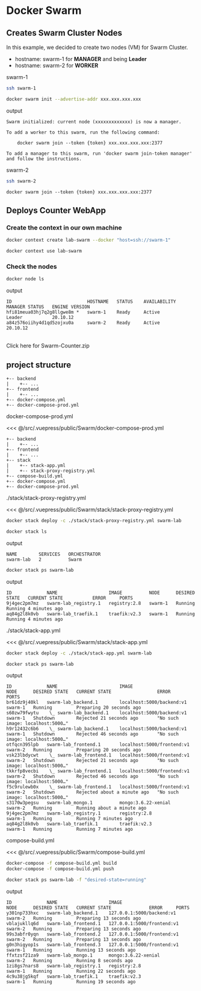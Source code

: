 # Docker Swarm

## Creates Swarm Cluster Nodes

In this example, we decided to create two nodes (VM) for Swarm Cluster. 

- hostname: swarm-1 for **MANAGER** and being **Leader**
- hostname: swarm-2 for **WORKER**


swarm-1

```sh
ssh swarm-1
```

```sh
docker swarm init --advertise-addr xxx.xxx.xxx.xxx
```
output
```{5}
Swarm initialized: current node (xxxxxxxxxxxxx) is now a manager.

To add a worker to this swarm, run the following command:

    docker swarm join --token {token} xxx.xxx.xxx.xxx:2377

To add a manager to this swarm, run 'docker swarm join-token manager' and follow the instructions.
```

swarm-2

```sh
ssh swarm-2
```
```
docker swarm join --token {token} xxx.xxx.xxx.xxx:2377
```



## Deploys Counter WebApp

### Create the context in our own machine

```sh
docker context create lab-swarm --docker "host=ssh://swarm-1"
```

```sh
docker context use lab-swarm
```

### Check the nodes

```sh
docker node ls
```
output
```
ID                            HOSTNAME   STATUS    AVAILABILITY   MANAGER STATUS   ENGINE VERSION
hfi81meua03hj7q2g8llgwe8m *   swarm-1    Ready     Active         Leader           20.10.12
a84z576oiihy4d1qd5zojxu0a     swarm-2    Ready     Active                          20.10.12
```

<br>
<StaticLink :href="$withBase('/Swarm-Counter.zip')"> Click here for Swarm-Counter.zip</StaticLink>

## project structure

```
+-- backend
|    +-- ...
+-- frontend
|    +-- ...
+-- docker-compose.yml
+-- docker-compose-prod.yml
```

docker-compose-prod.yml

<<< @/src/.vuepress/public/Swarm/docker-compose-prod.yml

```{5-8}
+-- backend
|    +-- ...
+-- frontend
|    +-- ...
+-- stack
|    +-- stack-app.yml
|    +-- stack-proxy-registry.yml
+-- compose-build.yml
+-- docker-compose.yml
+-- docker-compose-prod.yml
```

./stack/stack-proxy-registry.yml

<<< @/src/.vuepress/public/Swarm/stack/stack-proxy-registry.yml

```sh
docker stack deploy -c ./stack/stack-proxy-registry.yml swarm-lab
```

```sh
docker stack ls
```
output
```
NAME        SERVICES   ORCHESTRATOR
swarm-lab   2          Swarm
```

```sh
docker stack ps swarm-lab
```
output
```
ID             NAME                   IMAGE          NODE      DESIRED STATE   CURRENT STATE           ERROR     PORTS
9j4gec2pm7mz   swarm-lab_registry.1   registry:2.8   swarm-1   Running         Running 4 minutes ago             
aq84g2l8k0vb   swarm-lab_traefik.1    traefik:v2.3   swarm-1   Running         Running 4 minutes ago   
```

./stack/stack-app.yml

<<< @/src/.vuepress/public/Swarm/stack/stack-app.yml

```sh
docker stack deploy -c ./stack/stack-app.yml swarm-lab
```

```sh
docker stack ps swarm-lab
```
output
```
ID             NAME                       IMAGE                        NODE      DESIRED STATE   CURRENT STATE                 ERROR                              PORTS
br61dz9j40kl   swarm-lab_backend.1        localhost:5000/backend:v1    swarm-1   Running         Preparing 20 seconds ago
s60zw79fwytu    \_ swarm-lab_backend.1    localhost:5000/backend:v1    swarm-1   Shutdown        Rejected 21 seconds ago       "No such image: localhost:5000…"
h9r12432c6b6    \_ swarm-lab_backend.1    localhost:5000/backend:v1    swarm-1   Shutdown        Rejected 46 seconds ago       "No such image: localhost:5000…"
otfqcn395lpb   swarm-lab_frontend.1       localhost:5000/frontend:v1   swarm-2   Running         Preparing 20 seconds ago
vsk23lbdycwt    \_ swarm-lab_frontend.1   localhost:5000/frontend:v1   swarm-2   Shutdown        Rejected 21 seconds ago       "No such image: localhost:5000…"
tkkrfp8vecbi    \_ swarm-lab_frontend.1   localhost:5000/frontend:v1   swarm-2   Shutdown        Rejected 46 seconds ago       "No such image: localhost:5000…"
f5c9rulewb0x    \_ swarm-lab_frontend.1   localhost:5000/frontend:v1   swarm-2   Shutdown        Rejected about a minute ago   "No such image: localhost:5000…"
s3170w3pegsu   swarm-lab_mongo.1          mongo:3.6.22-xenial          swarm-2   Running         Running about a minute ago
9j4gec2pm7mz   swarm-lab_registry.1       registry:2.8                 swarm-1   Running         Running 7 minutes ago
aq84g2l8k0vb   swarm-lab_traefik.1        traefik:v2.3                 swarm-1   Running         Running 7 minutes ago
```

compose-build.yml

<<< @/src/.vuepress/public/Swarm/compose-build.yml

```sh
docker-compose -f compose-build.yml build
docker-compose -f compose-build.yml push
```

```sh
docker stack ps swarm-lab -f "desired-state=running"
```
output
```
ID             NAME                   IMAGE                        NODE      DESIRED STATE   CURRENT STATE              ERROR     PORTS
y301np733hxc   swarm-lab_backend.1    127.0.0.1:5000/backend:v1    swarm-2   Running         Preparing 13 seconds ago
vblajukllq6d   swarm-lab_frontend.1   127.0.0.1:5000/frontend:v1   swarm-2   Running         Preparing 13 seconds ago
99s3abfr0yqn   swarm-lab_frontend.2   127.0.0.1:5000/frontend:v1   swarm-2   Running         Preparing 13 seconds ago
g0n3higyop1s   swarm-lab_frontend.3   127.0.0.1:5000/frontend:v1   swarm-1   Running         Running 13 seconds ago
ffxtzsf21za9   swarm-lab_mongo.1      mongo:3.6.22-xenial          swarm-2   Running         Running 8 seconds ago
1zi8gs7nars8   swarm-lab_registry.1   registry:2.8                 swarm-1   Running         Running 22 seconds ago
4c9u38jg5kqf   swarm-lab_traefik.1    traefik:v2.3                 swarm-1   Running         Running 19 seconds ago
```


